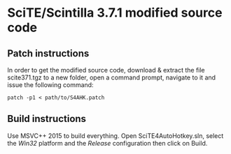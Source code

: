 SciTE/Scintilla 3.7.1 modified source code
==========================================

Patch instructions
------------------

In order to get the modified source code, download & extract the file scite371.tgz to a new folder, open a command prompt, navigate to it and issue the following command:

    patch -p1 < path/to/S4AHK.patch

Build instructions
------------------

Use MSVC++ 2015 to build everything. Open SciTE4AutoHotkey.sln, select the *Win32* platform and the *Release* configuration then click on Build.
